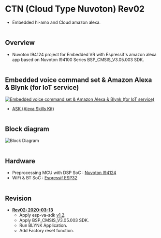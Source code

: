 # CTN (Cloud Type Nuvoton) Rev02
- Embedded hi-amo and Cloud amazon alexa.
<br><br>
## Overview
- Nuvoton I94124 project for Embedded VR with Espressif's amazon alexa app based on Nuvoton I94100 Series BSP_CMSIS_V3.05.003 SDK.
<br><br>
## Embedded voice command set & Amazon Alexa & Blynk (for IoT service)
<a href="https://drive.google.com/file/d/1gKAe7uNhStRsHU9hVC3noCOwbrFDVajo/view?usp=sharing">![Embedded voice command set & Amazon Alexa & Blynk (for IoT service)](https://github.com/luvinland/ctn-rev02-cloud-hi-amo/assets/26864945/f7a7b4fd-3481-424e-afdd-15922706ffb5)</a>
- <a href="https://developer.amazon.com/en-US/alexa/alexa-skills-kit">ASK (Alexa Skills Kit)</a>
<br><br>
## Block diagram
![Block Diagram](https://user-images.githubusercontent.com/26864945/69035559-4bcdc400-0a27-11ea-9897-cf64581c2f14.png)
<br><br>
## Hardware
* Preprocessing MCU with DSP SoC : [Nuvoton I94124](http://www.nuvoton.com/hq/products/application-specific-socs/arm-based-audio/?__locale=en)
* WiFi & BT SoC : [Espressif ESP32](https://www.espressif.com/en/products/hardware/esp32/overview)
<br><br>
## Revision
* **[Rev02: 2020-03-13](https://github.com/luvinland/ctn-rev02-cloud-hi-amo)**
  * Apply esp-va-sdk [v1.2](https://github.com/espressif/esp-va-sdk/releases/tag/1.2).
  * Apply BSP_CMSIS_V3.05.003 SDK.
  * Run BLYNK Application.
  * Add Factory reset function.
